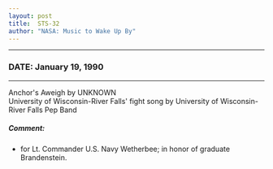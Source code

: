 ```yaml
---
layout: post
title:  STS-32
author: "NASA: Music to Wake Up By"
---
```


----
### DATE: January 19, 1990
----
Anchor's Aweigh by UNKNOWN<br />University of Wisconsin-River Falls' fight song by University of Wisconsin-River Falls Pep Band

##### Comment:
* for Lt. Commander U.S. Navy Wetherbee;
in honor of graduate Brandenstein.

